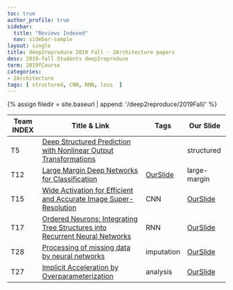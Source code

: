 ```yaml
---
toc: true
author_profile: true
sidebar:
  title: "Reviews Indexed"
  nav: sidebar-sample
layout: single
title: deep2reproduce 2019 Fall - 2Architecture papers 
desc: 2019-fall Students deep2reproduce 
term: 2019fCourse
categories:
- 2Architecture
tags: [ structured, CNN, RNN, loss  ]
---
```


{% assign filedir =  site.baseurl  | append: '/deep2reproduce/2019Fall/' %}




|Team INDEX     |Title  & Link  |  Tags |  Our Slide | 
|------|----------------------------|----------|----------|
|T5   | [Deep Structured Prediction with Nonlinear Output Transformations](https://arxiv.org/abs/1811.00539)| | structured | [OurSlide]({{filedir}}/T5_sc3hn_gz5hp_Deep_Structured_Prediction.pdf) 
|T12   | [Large Margin Deep Networks for Classification](https://arxiv.org/abs/1803.05598)|  [OurSlide]({{filedir}}/T12_Sinha_Sanchitss7mu_largeMarginDNN.pdf) | large-margin |
|T15   | [Wide Activation for Efficient and Accurate Image Super-Resolution](https://arxiv.org/abs/1808.08718)|  CNN | [OurSlide]({{filedir}}/T15_WideActivation_SISR_Skynet_JacobDineen_JD5ED__Wide_Activation.pdf) | 
|T17   | [Ordered Neurons: Integrating Tree Structures into Recurrent Neural Networks](https://arxiv.org/abs/1708.08611)| RNN | [OurSlide]({{filedir}}/T17_Elsey_Andrewae8rh_Ordered_Neurons.pdf) |  
|T28  | [Processing of missing data by neural networks](https://arxiv.org/abs/1805.07405)| imputation | [OurSlide]({{filedir}}/T28_SuYiwenys5kh_missingDataByNN.pdf) | 
|T27   | [Implicit Acceleration by Overparameterization](https://arxiv.org/abs/1802.06509)| analysis | [OurSlide]({{filedir}}/T27_Luo_Tianyangtl2sf_Implicit_Acceleration_by_Overparameterization.pdf) | 
